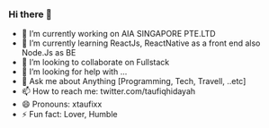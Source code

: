 ### Hi there 👋

<!--
**taufiqhidayah/taufiqhidayah** is a ✨ _special_ ✨ repository because its `README.md` (this file) appears on your GitHub profile.

Here are some ideas to get you started:
-->
- 🔭 I’m currently working on AIA SINGAPORE PTE.LTD
- 🌱 I’m currently learning ReactJs, ReactNative as a front end also Node.Js as BE
- 👯 I’m looking to collaborate on Fullstack
- 🤔 I’m looking for help with ...
- 💬 Ask me about Anything [Programming, Tech, Travell, ..etc]
- 📫 How to reach me: twitter.com/taufiqhidayah
- 😄 Pronouns: xtaufixx
- ⚡ Fun fact: Lover, Humble

